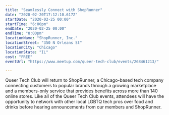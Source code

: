 ```yaml
---
title: "Seamlessly Connect with ShopRunner"
date: "2020-02-20T17:12:10.617Z"
startDate: "2020-02-25 00:00"
startTime: "6:00pm"
endDate: "2020-02-25 00:00"
endTime: "8:00pm"
locationName: "ShopRunner, Inc."
locationStreet: "350 N Orleans St"
locationCity: "Chicago"
locationState: "IL"
cost: "FREE"
eventUrl: "https://www.meetup.com/queer-tech-club/events/268461213/"

---
```


Queer Tech Club will return to ShopRunner, a Chicago-based tech company connecting customers to popular brands through a growing marketplace and a members-only service that provides benefits across more than 140 online stores. Like all of the Queer Tech Club events, attendees will have the opportunity to network with other local LGBTQ tech pros over food and drinks before hearing announcements from our members and ShopRunner.

